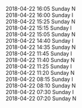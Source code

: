 2018-04-22 16:05 Sunday  N  
2018-04-22 16:00 Sunday  I  
2018-04-22 15:25 Sunday  N  
2018-04-22 15:15 Sunday  I  
2018-04-22 15:05 Sunday  N  
2018-04-22 14:40 Sunday  I  
2018-04-22 14:35 Sunday  N  
2018-04-22 11:45 Sunday  I  
2018-04-22 11:40 Sunday  N  
2018-04-22 11:25 Sunday  I  
2018-04-22 11:20 Sunday  N  
2018-04-22 08:15 Sunday  I  
2018-04-22 08:10 Sunday  N  
2018-04-22 07:30 Sunday  I  
2018-04-22 07:20 Sunday  N  
